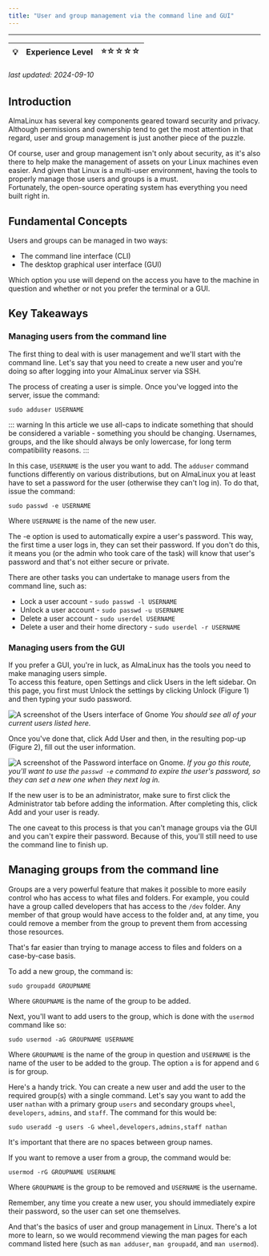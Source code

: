 ```yaml
---
title: "User and group management via the command line and GUI"
---
```

<hr>

| 💡 | Experience Level  | ⭐☆☆☆☆ |
|--- | --------- | --------|
###### last updated: 2024-09-10

## Introduction

AlmaLinux has several key components geared toward security and privacy. Although permissions and ownership tend to get the most attention in that regard, user and group management is just another piece of the puzzle.

Of course, user and group management isn't only about security, as it's also there to help make the management of assets on your Linux machines even easier. And given that Linux is a multi-user environment, having the tools to properly manage those users and groups is a must.\
Fortunately, the open-source operating system has everything you need built right in.

## Fundamental Concepts

Users and groups can be managed in two ways:

-   The command line interface (CLI)
-   The desktop graphical user interface (GUI)

Which option you use will depend on the access you have to the machine in question and whether or not you prefer the terminal or a GUI.

## Key Takeaways

### Managing users from the command line

The first thing to deal with is user management and we'll start with the command line. Let's say that you need to create a new user and you're doing so after logging into your AlmaLinux server via SSH.

The process of creating a user is simple. Once you've logged into the server, issue the command:

`sudo adduser USERNAME`

::: warning
In this article we use all-caps to indicate something that should be considered a variable - something you should be changing. Usernames, groups, and the like should always be only lowercase, for long term compatibility reasons.
:::

In this case, `USERNAME` is the user you want to add. The `adduser` command functions differently on various distributions, but on AlmaLinux you at least have to set a password for the user (otherwise they can't log in). To do that, issue the command:

`sudo passwd -e USERNAME`

Where `USERNAME` is the name of the new user.

The -e option is used to automatically expire a user's password. This way, the first time a user logs in, they can set their password. If you don't do this, it means you (or the admin who took care of the task) will know that user's password and that's not either secure or private.

There are other tasks you can undertake to manage users from the command line, such as:

-   Lock a user account - `sudo passwd -l USERNAME`
-   Unlock a user account - `sudo passwd -u USERNAME`
-   Delete a user account - `sudo userdel USERNAME`
-   Delete a user and their home directory - `sudo userdel -r USERNAME`

### Managing users from the GUI

If you prefer a GUI, you're in luck, as AlmaLinux has the tools you need to make managing users simple.\
To access this feature, open Settings and click Users in the left sidebar. On this page, you first must Unlock the settings by clicking Unlock (Figure 1) and then typing your sudo password.

![A screenshot of the Users interface of Gnome](/images/usergroup1.jpg)
_You should see all of your current users listed here._

Once you've done that, click Add User and then, in the resulting pop-up (Figure 2), fill out the user information.

![A screenshot of the Password interface on Gnome.](/images/usergroup2.jpg)
_If you go this route, you'll want to use the `passwd -e` command to expire the user's password, so they can set a new one when they next log in._

If the new user is to be an administrator, make sure to first click the Administrator tab before adding the information. After completing this, click Add and your user is ready.

The one caveat to this process is that you can't manage groups via the GUI and you can't expire their password. Because of this, you'll still need to use the command line to finish up.

## Managing groups from the command line

Groups are a very powerful feature that makes it possible to more easily control who has access to what files and folders. For example, you could have a group called developers that has access to the `/dev` folder. Any member of that group would have access to the folder and, at any time, you could remove a member from the group to prevent them from accessing those resources.

That's far easier than trying to manage access to files and folders on a case-by-case basis.

To add a new group, the command is:

`sudo groupadd GROUPNAME`

Where `GROUPNAME` is the name of the group to be added.

Next, you'll want to add users to the group, which is done with the `usermod` command like so:

`sudo usermod -aG GROUPNAME USERNAME`

Where `GROUPNAME` is the name of the group in question and `USERNAME` is the name of the user to be added to the group. The option `a` is for append and `G` is for group.

Here's a handy trick. You can create a new user and add the user to the required group(s) with a single command. Let's say you want to add the user `nathan` with a primary group `users` and secondary groups `wheel`, `developers`, `admins`, and `staff`. The command for this would be:

`sudo useradd -g users -G wheel,developers,admins,staff nathan`

It's important that there are no spaces between group names.

If you want to remove a user from a group, the command would be:

`usermod -rG GROUPNAME USERNAME`

Where `GROUPNAME` is the group to be removed and `USERNAME` is the username.

Remember, any time you create a new user, you should immediately expire their password, so the user can set one themselves.

And that's the basics of user and group management in Linux. There's a lot more to learn, so we would recommend viewing the man pages for each command listed here (such as `man adduser`, `man groupadd`, and `man usermod`).